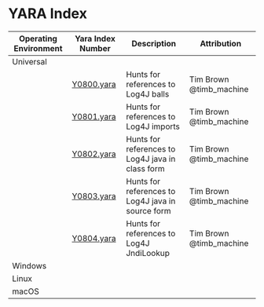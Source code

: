 # YARA Index
| Operating Environment | Yara Index Number | Description | Attribution |
| --------------------- | ----------------- | ----------- | ----------- |
| Universal | | |
| | [Y0800.yara](Universal_Y1-Y999/Y0800.yara) | Hunts for references to Log4J balls | Tim Brown @timb_machine |
| | [Y0801.yara](Universal_Y1-Y999/Y0801.yara) | Hunts for references to Log4J imports |  Tim Brown @timb_machine |
| | [Y0802.yara](Universal_Y1-Y999/Y0802.yara) | Hunts for references to Log4J java in class form |  Tim Brown @timb_machine |
| | [Y0803.yara](Universal_Y1-Y999/Y0803.yara) | Hunts for references to Log4J java in source form |  Tim Brown @timb_machine |
| | [Y0804.yara](Universal_Y1-Y999/Y0804.yara) | Hunts for references to Log4J JndiLookup |  Tim Brown @timb_machine |
| Windows | | |
| Linux | | |
| macOS | | |